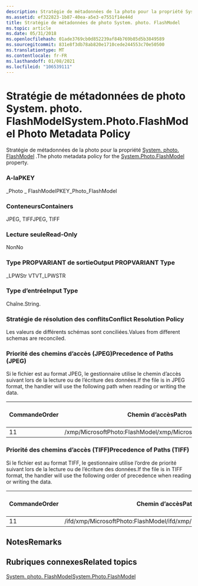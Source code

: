 ```yaml
---
description: Stratégie de métadonnées de la photo pour la propriété System. photo. FlashModel.
ms.assetid: ef322823-1b87-40ea-a5e3-e7551f14e44d
title: Stratégie de métadonnées de photo System. photo. FlashModel
ms.topic: article
ms.date: 05/31/2018
ms.openlocfilehash: 01ade3769cb0d852239af84b769b85d5b3849589
ms.sourcegitcommit: 831e8f3db78ab820e1710cede244553c70e50500
ms.translationtype: MT
ms.contentlocale: fr-FR
ms.lasthandoff: 01/08/2021
ms.locfileid: "106539111"
---
```

# <a name="systemphotoflashmodel-photo-metadata-policy"></a><span data-ttu-id="771c4-103">Stratégie de métadonnées de photo System. photo. FlashModel</span><span class="sxs-lookup"><span data-stu-id="771c4-103">System.Photo.FlashModel Photo Metadata Policy</span></span>

<span data-ttu-id="771c4-104">Stratégie de métadonnées de la photo pour la propriété [System. photo. FlashModel](../properties/props-system-photo-flashmodel.md) .</span><span class="sxs-lookup"><span data-stu-id="771c4-104">The photo metadata policy for the [System.Photo.FlashModel](../properties/props-system-photo-flashmodel.md) property.</span></span>

### <a name="pkey"></a><span data-ttu-id="771c4-105">A-la</span><span class="sxs-lookup"><span data-stu-id="771c4-105">PKEY</span></span>

<span data-ttu-id="771c4-106">\_Photo \_ FlashModel</span><span class="sxs-lookup"><span data-stu-id="771c4-106">PKEY\_Photo\_FlashModel</span></span>

### <a name="containers"></a><span data-ttu-id="771c4-107">Conteneurs</span><span class="sxs-lookup"><span data-stu-id="771c4-107">Containers</span></span>

<span data-ttu-id="771c4-108">JPEG, TIFF</span><span class="sxs-lookup"><span data-stu-id="771c4-108">JPEG, TIFF</span></span>

### <a name="read-only"></a><span data-ttu-id="771c4-109">Lecture seule</span><span class="sxs-lookup"><span data-stu-id="771c4-109">Read-Only</span></span>

<span data-ttu-id="771c4-110">Non</span><span class="sxs-lookup"><span data-stu-id="771c4-110">No</span></span>

### <a name="output-propvariant-type"></a><span data-ttu-id="771c4-111">Type PROPVARIANT de sortie</span><span class="sxs-lookup"><span data-stu-id="771c4-111">Output PROPVARIANT Type</span></span>

<span data-ttu-id="771c4-112">\_LPWStr VT</span><span class="sxs-lookup"><span data-stu-id="771c4-112">VT\_LPWSTR</span></span>

### <a name="input-type"></a><span data-ttu-id="771c4-113">Type d’entrée</span><span class="sxs-lookup"><span data-stu-id="771c4-113">Input Type</span></span>

<span data-ttu-id="771c4-114">Chaîne.</span><span class="sxs-lookup"><span data-stu-id="771c4-114">String.</span></span>

### <a name="conflict-resolution-policy"></a><span data-ttu-id="771c4-115">Stratégie de résolution des conflits</span><span class="sxs-lookup"><span data-stu-id="771c4-115">Conflict Resolution Policy</span></span>

<span data-ttu-id="771c4-116">Les valeurs de différents schémas sont conciliées.</span><span class="sxs-lookup"><span data-stu-id="771c4-116">Values from different schemas are reconciled.</span></span>

### <a name="precedence-of-paths-jpeg"></a><span data-ttu-id="771c4-117">Priorité des chemins d’accès (JPEG)</span><span class="sxs-lookup"><span data-stu-id="771c4-117">Precedence of Paths (JPEG)</span></span>

<span data-ttu-id="771c4-118">Si le fichier est au format JPEG, le gestionnaire utilise le chemin d’accès suivant lors de la lecture ou de l’écriture des données.</span><span class="sxs-lookup"><span data-stu-id="771c4-118">If the file is in JPEG format, the handler will use the following path when reading or writing the data.</span></span>



| <span data-ttu-id="771c4-119">Commande</span><span class="sxs-lookup"><span data-stu-id="771c4-119">Order</span></span> | <span data-ttu-id="771c4-120">Chemin d’accès</span><span class="sxs-lookup"><span data-stu-id="771c4-120">Path</span></span>                           | <span data-ttu-id="771c4-121">Format de disque</span><span class="sxs-lookup"><span data-stu-id="771c4-121">Disk Format</span></span> | <span data-ttu-id="771c4-122">Format de données</span><span class="sxs-lookup"><span data-stu-id="771c4-122">Data Format</span></span> | <span data-ttu-id="771c4-123">Obligatoire</span><span class="sxs-lookup"><span data-stu-id="771c4-123">Required</span></span> |
|-------|--------------------------------|-------------|-------------|----------|
| <span data-ttu-id="771c4-124">1</span><span class="sxs-lookup"><span data-stu-id="771c4-124">1</span></span>     | <span data-ttu-id="771c4-125">/xmp/MicrosoftPhoto:FlashModel</span><span class="sxs-lookup"><span data-stu-id="771c4-125">/xmp/MicrosoftPhoto:FlashModel</span></span> | <span data-ttu-id="771c4-126">Unicode</span><span class="sxs-lookup"><span data-stu-id="771c4-126">Unicode</span></span>     |             | <span data-ttu-id="771c4-127">Oui</span><span class="sxs-lookup"><span data-stu-id="771c4-127">Yes</span></span>      |



 

### <a name="precedence-of-paths-tiff"></a><span data-ttu-id="771c4-128">Priorité des chemins d’accès (TIFF)</span><span class="sxs-lookup"><span data-stu-id="771c4-128">Precedence of Paths (TIFF)</span></span>

<span data-ttu-id="771c4-129">Si le fichier est au format TIFF, le gestionnaire utilise l’ordre de priorité suivant lors de la lecture ou de l’écriture des données.</span><span class="sxs-lookup"><span data-stu-id="771c4-129">If the file is in TIFF format, the handler will use the following order of precedence when reading or writing the data.</span></span>



| <span data-ttu-id="771c4-130">Commande</span><span class="sxs-lookup"><span data-stu-id="771c4-130">Order</span></span> | <span data-ttu-id="771c4-131">Chemin d’accès</span><span class="sxs-lookup"><span data-stu-id="771c4-131">Path</span></span>                               | <span data-ttu-id="771c4-132">Format de disque</span><span class="sxs-lookup"><span data-stu-id="771c4-132">Disk Format</span></span> | <span data-ttu-id="771c4-133">Format de données</span><span class="sxs-lookup"><span data-stu-id="771c4-133">Data Format</span></span> | <span data-ttu-id="771c4-134">Obligatoire</span><span class="sxs-lookup"><span data-stu-id="771c4-134">Required</span></span> |
|-------|------------------------------------|-------------|-------------|----------|
| <span data-ttu-id="771c4-135">1</span><span class="sxs-lookup"><span data-stu-id="771c4-135">1</span></span>     | <span data-ttu-id="771c4-136">/ifd/xmp/MicrosoftPhoto:FlashModel</span><span class="sxs-lookup"><span data-stu-id="771c4-136">/ifd/xmp/MicrosoftPhoto:FlashModel</span></span> | <span data-ttu-id="771c4-137">Unicode</span><span class="sxs-lookup"><span data-stu-id="771c4-137">Unicode</span></span>     |             | <span data-ttu-id="771c4-138">Oui</span><span class="sxs-lookup"><span data-stu-id="771c4-138">Yes</span></span>      |



 

## <a name="remarks"></a><span data-ttu-id="771c4-139">Notes</span><span class="sxs-lookup"><span data-stu-id="771c4-139">Remarks</span></span>

## <a name="related-topics"></a><span data-ttu-id="771c4-140">Rubriques connexes</span><span class="sxs-lookup"><span data-stu-id="771c4-140">Related topics</span></span>

<dl> <dt>

[<span data-ttu-id="771c4-141">System. photo. FlashModel</span><span class="sxs-lookup"><span data-stu-id="771c4-141">System.Photo.FlashModel</span></span>](../properties/props-system-photo-flashmodel.md)
</dt> </dl>

 

 

